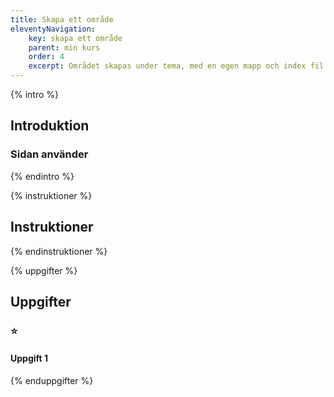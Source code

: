 ```yaml
---
title: Skapa ett område
eleventyNavigation:
    key: skapa ett område
    parent: min kurs
    order: 4
    excerpt: Området skapas under tema, med en egen mapp och index fil
---
```


{% intro %}

## Introduktion

### Sidan använder

{% endintro %}

{% instruktioner %}

## Instruktioner

{% endinstruktioner %}

{% uppgifter %}

## Uppgifter

### ⭐

#### Uppgift 1

{% enduppgifter %}
